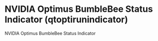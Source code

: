 # NVIDIA Optimus BumbleBee Status Indicator (qtoptirunindicator)

NVIDIA Optimus BumbleBee Status Indicator
